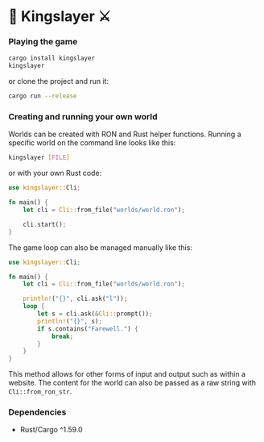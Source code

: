 # 👑 Kingslayer ⚔️
### Playing the game

```sh
cargo install kingslayer
kingslayer
```
or clone the project and run it:
```sh
cargo run --release
```

### Creating and running your own world

Worlds can be created with RON and Rust helper functions. Running a specific world on the command line looks like this:
```sh
kingslayer [FILE]
```
or with your own Rust code:
```rust
use kingslayer::Cli;

fn main() {
    let cli = Cli::from_file("worlds/world.ron");

    cli.start();
}
```
The game loop can also be managed manually like this:
```rust
use kingslayer::Cli;

fn main() {
    let cli = Cli::from_file("worlds/world.ron");

    println!("{}", cli.ask("l"));
    loop {
        let s = cli.ask(&Cli::prompt());
        println!("{}", s);
        if s.contains("Farewell.") {
            break;
        }
    }
}
```
This method allows for other forms of input and output such as within a website. The content for the world can also be passed as a raw string with `Cli::from_ron_str`.

### Dependencies
* Rust/Cargo ^1.59.0
